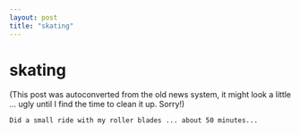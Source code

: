 ```yaml
---
layout: post
title: "skating"
---
```

<h1>skating</h1>
(This post was autoconverted from the old news system,
it might look a little ... ugly until I find the time
to clean it up.
Sorry!)

    Did a small ride with my roller blades ... about 50 minutes...
    

